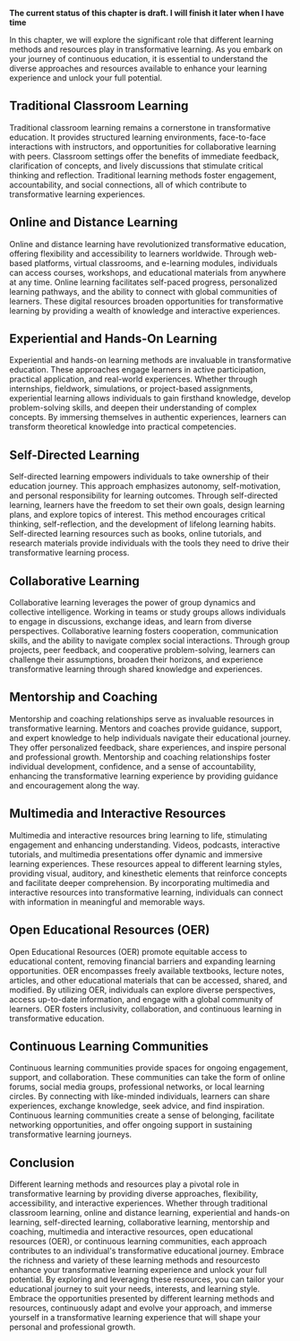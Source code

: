 **The current status of this chapter is draft. I will finish it later when I have time**

In this chapter, we will explore the significant role that different learning methods and resources play in transformative learning. As you embark on your journey of continuous education, it is essential to understand the diverse approaches and resources available to enhance your learning experience and unlock your full potential.

Traditional Classroom Learning
------------------------------

Traditional classroom learning remains a cornerstone in transformative education. It provides structured learning environments, face-to-face interactions with instructors, and opportunities for collaborative learning with peers. Classroom settings offer the benefits of immediate feedback, clarification of concepts, and lively discussions that stimulate critical thinking and reflection. Traditional learning methods foster engagement, accountability, and social connections, all of which contribute to transformative learning experiences.

Online and Distance Learning
----------------------------

Online and distance learning have revolutionized transformative education, offering flexibility and accessibility to learners worldwide. Through web-based platforms, virtual classrooms, and e-learning modules, individuals can access courses, workshops, and educational materials from anywhere at any time. Online learning facilitates self-paced progress, personalized learning pathways, and the ability to connect with global communities of learners. These digital resources broaden opportunities for transformative learning by providing a wealth of knowledge and interactive experiences.

Experiential and Hands-On Learning
----------------------------------

Experiential and hands-on learning methods are invaluable in transformative education. These approaches engage learners in active participation, practical application, and real-world experiences. Whether through internships, fieldwork, simulations, or project-based assignments, experiential learning allows individuals to gain firsthand knowledge, develop problem-solving skills, and deepen their understanding of complex concepts. By immersing themselves in authentic experiences, learners can transform theoretical knowledge into practical competencies.

Self-Directed Learning
----------------------

Self-directed learning empowers individuals to take ownership of their education journey. This approach emphasizes autonomy, self-motivation, and personal responsibility for learning outcomes. Through self-directed learning, learners have the freedom to set their own goals, design learning plans, and explore topics of interest. This method encourages critical thinking, self-reflection, and the development of lifelong learning habits. Self-directed learning resources such as books, online tutorials, and research materials provide individuals with the tools they need to drive their transformative learning process.

Collaborative Learning
----------------------

Collaborative learning leverages the power of group dynamics and collective intelligence. Working in teams or study groups allows individuals to engage in discussions, exchange ideas, and learn from diverse perspectives. Collaborative learning fosters cooperation, communication skills, and the ability to navigate complex social interactions. Through group projects, peer feedback, and cooperative problem-solving, learners can challenge their assumptions, broaden their horizons, and experience transformative learning through shared knowledge and experiences.

Mentorship and Coaching
-----------------------

Mentorship and coaching relationships serve as invaluable resources in transformative learning. Mentors and coaches provide guidance, support, and expert knowledge to help individuals navigate their educational journey. They offer personalized feedback, share experiences, and inspire personal and professional growth. Mentorship and coaching relationships foster individual development, confidence, and a sense of accountability, enhancing the transformative learning experience by providing guidance and encouragement along the way.

Multimedia and Interactive Resources
------------------------------------

Multimedia and interactive resources bring learning to life, stimulating engagement and enhancing understanding. Videos, podcasts, interactive tutorials, and multimedia presentations offer dynamic and immersive learning experiences. These resources appeal to different learning styles, providing visual, auditory, and kinesthetic elements that reinforce concepts and facilitate deeper comprehension. By incorporating multimedia and interactive resources into transformative learning, individuals can connect with information in meaningful and memorable ways.

Open Educational Resources (OER)
--------------------------------

Open Educational Resources (OER) promote equitable access to educational content, removing financial barriers and expanding learning opportunities. OER encompasses freely available textbooks, lecture notes, articles, and other educational materials that can be accessed, shared, and modified. By utilizing OER, individuals can explore diverse perspectives, access up-to-date information, and engage with a global community of learners. OER fosters inclusivity, collaboration, and continuous learning in transformative education.

Continuous Learning Communities
-------------------------------

Continuous learning communities provide spaces for ongoing engagement, support, and collaboration. These communities can take the form of online forums, social media groups, professional networks, or local learning circles. By connecting with like-minded individuals, learners can share experiences, exchange knowledge, seek advice, and find inspiration. Continuous learning communities create a sense of belonging, facilitate networking opportunities, and offer ongoing support in sustaining transformative learning journeys.

Conclusion
----------

Different learning methods and resources play a pivotal role in transformative learning by providing diverse approaches, flexibility, accessibility, and interactive experiences. Whether through traditional classroom learning, online and distance learning, experiential and hands-on learning, self-directed learning, collaborative learning, mentorship and coaching, multimedia and interactive resources, open educational resources (OER), or continuous learning communities, each approach contributes to an individual's transformative educational journey. Embrace the richness and variety of these learning methods and resourcesto enhance your transformative learning experience and unlock your full potential. By exploring and leveraging these resources, you can tailor your educational journey to suit your needs, interests, and learning style. Embrace the opportunities presented by different learning methods and resources, continuously adapt and evolve your approach, and immerse yourself in a transformative learning experience that will shape your personal and professional growth.
